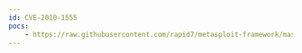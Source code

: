 ```yaml
---
id: CVE-2010-1555
pocs:
    - https://raw.githubusercontent.com/rapid7/metasploit-framework/master/modules/exploits/windows/http/hp_nnm_getnnmdata_hostname.rb
---
```


